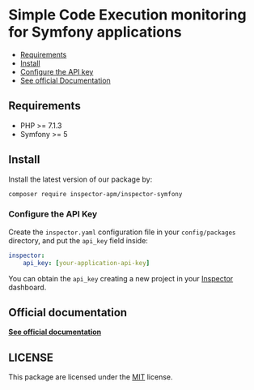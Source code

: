 # Simple Code Execution monitoring for Symfony applications

- [Requirements](#requirements)
- [Install](#install)
- [Configure the API key](#api-key)
- [See official Documentation](https://docs.inspector.dev)

<a name="requirements"></a>

## Requirements

- PHP >= 7.1.3
- Symfony >= 5

<a name="install"></a>

## Install

Install the latest version of our package by:

```
composer require inspector-apm/inspector-symfony
```

<a name="api-key"></a>

### Configure the API Key

Create the `inspector.yaml` configuration file in your `config/packages` directory, and put the `api_key` field inside:

```yaml
inspector:
    api_key: [your-application-api-key]
```

You can obtain the `api_key` creating a new project in your [Inspector](https://www.inspector.dev) dashboard.


## Official documentation

**[See official documentation](https://docs.inspector.dev)**

## LICENSE

This package are licensed under the [MIT](LICENSE) license.
